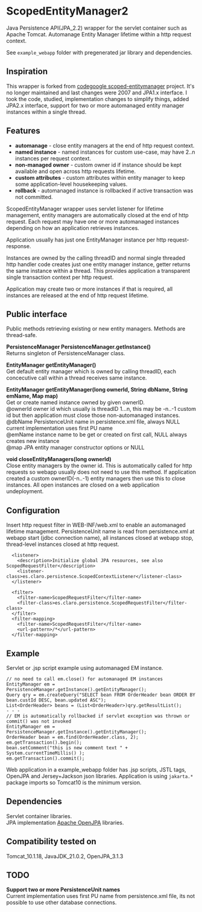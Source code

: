 ScopedEntityManager2
======================
Java Persistence API(JPA_2.2) wrapper for the servlet container such as Apache Tomcat.
Automanage Entity Manager lifetime within a http request context.

See `example_webapp` folder with pregenerated jar library and dependencies.

Inspiration
-----------
This wrapper is forked from [codegoogle scoped-entitymanager](https://code.google.com/p/scoped-entitymanager) project.
It's no longer maintained and last changes were 2007 and JPA1.x interface. I took the code, studied,
implementation changes to simplify things, added JPA2.x interface, support for two or more automanaged
entity manager instances within a single thread.

Features
--------
- **automanage** - close entity managers at the end of http request context.
- **named instance** - named instances for custom use-case, may have 2..n instances per request context.
- **non-managed owner** - custom owner id if instance should be kept available and open across http requests lifetime.
- **custom attributes** - custom attributes within entity manager to keep some application-level housekeeping values.
- **rollback** - automanaged instance is rollbacked if active transaction was not committed.

ScopedEntityManager wrapper uses servlet listener for lifetime management,
entity managers are automatically closed at the end of http request. Each request may
have one or more automanaged instances depending on how an application retrieves instances.

Application usually has just one EntityManager instance per http request-response.

Instances are owned by the calling threadID and normal single threaded http handler code
creates just one entity manager instance, getter returns the same instance within a thread.
This provides application a transparent single transaction context per http request.

Application may create two or more instances if that is required, all instances are
released at the end of http request lifetime.

Public interface
-----------------
Public methods retrieving existing or new entity managers. Methods are thread-safe.

**PersistenceManager PersistenceManager.getInstance()**<br/>
Returns singleton of PersistenceManager class.

**EntityManager getEntityManager()**<br/>
Get default entity manager which is owned by calling threadID, each 
concecutive call within a thread receives same instance.

**EntityManager getEntityManager(long ownerId, String dbName, String emName, Map map)**<br/>
Get or create named instance owned by given ownerID.<br/>
@ownerId  owner id which usually is threadID 1...n, this may be -n..-1 custom id but
          then application must close those non-automanaged instances. <br/>
@dbName   PersistenceUnit name in persistence.xml file, always NULL current implementation uses first PU name<br/>
@emName   instance name to be get or created on first call, NULL always creates new instance<br/>
@map      JPA entity manager constructor options or NULL<br/>

**void closeEntityManagers(long ownerId)**<br/>
Close entity managers by the owner id. This is automatically called for http requests
so webapp usually does not need to use this method.
If application created a custom ownerID(-n..-1) entity managers then use this to close instances.
All open instances are closed on a web application undeployment.

Configuration
-------------
Insert http request filter in WEB-INF/web.xml to enable an automanaged lifetime management.
 PersistenceUnit name is read from persistence.xml at webapp start (jdbc connection name),
all instances closed at webapp stop, thread-level instances closed at http request.

```
  <listener>
    <description>Initialize global JPA resources, see also ScopedRequestFilter</description>
    <listener-class>es.claro.persistence.ScopedContextListener</listener-class>
  </listener>
  
  <filter>
    <filter-name>ScopedRequestFilter</filter-name>
    <filter-class>es.claro.persistence.ScopedRequestFilter</filter-class>
  </filter>
  <filter-mapping>
    <filter-name>ScopedRequestFilter</filter-name>
    <url-pattern>/*</url-pattern>
  </filter-mapping>
```

Example
-------
Servlet or .jsp script example using automanaged EM instance.
```
// no need to call em.close() for automanaged EM instances
EntityManager em = PersistenceManager.getInstance().getEntityManager();
Query qry = em.createQuery("SELECT bean FROM OrderHeader bean ORDER BY bean.custId DESC, bean.updated ASC");
List<OrderHeader> beans = (List<OrderHeader>)qry.getResultList();
- - - 
// EM is automatically rollbacked if servlet exception was thrown or commit() was not invoked
EntityManager em = PersistenceManager.getInstance().getEntityManager();
OrderHeader bean = em.find(OrderHeader.class, 2);
em.getTransaction().begin();
bean.setComment("this is new comment text " + System.currentTimeMillis() );
em.getTransaction().commit();
```

Web application in a example_webapp folder has .jsp scripts, JSTL tags, OpenJPA and
Jersey+Jackson json libraries.
Application is using `jakarta.*` package imports so Tomcat10 is the minimum version.

Dependencies
------------
Servlet container libraries.<br/>
JPA implementation [Apache OpenJPA](http://openjpa.apache.org/) libraries.<br/>

Compatibility tested on
-----------------------
Tomcat_10.1.18, JavaJDK_21.0.2, OpenJPA_3.1.3<br/>

TODO
----
**Support two or more PersistenceUnit names**<br/>
Current implementation uses first PU name from persistence.xml file, its not possible to
use other database connections.

